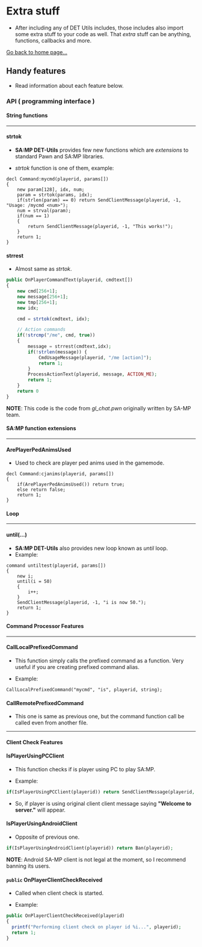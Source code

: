 # Extra stuff
- After including any of DET Utils includes, those includes also import some extra stuff to your code as well. That *extra* stuff can be anything, functions, callbacks and more.

[Go back to home page...](README.md)

## Handy features
- Read information about each feature below.
### API ( programming interface )
#### **String functions**
------------------------------------------
#### strtok
- **SA:MP DET-Utils** provides few new functions which are *extensions* to standard Pawn and SA:MP libraries.

- *strtok* function is one of them, example:

```pawn
decl Command:mycmd(playerid, params[])
{
    new param[128], idx, num;
    param = strtok(params, idx);
    if(strlen(param) == 0) return SendClientMessage(playerid, -1, "Usage: /mycmd <num>");
    num = strval(param);
    if(num == 1)
    {
        return SendClientMessage(playerid, -1, "This works!");
    }
    return 1;
}
```
#### strrest
- Almost same as *strtok*.

```php
public OnPlayerCommandText(playerid, cmdtext[])
{
    new cmd[256+1];
	new message[256+1];
	new	tmp[256+1];
	new	idx;

	cmd = strtok(cmdtext, idx);

    // Action commands
	if(!strcmp("/me", cmd, true))
	{
  	    message = strrest(cmdtext,idx);
  	    if(!strlen(message)) {
			CmdUsageMessage(playerid, "/me [action]");
			return 1;
		}
		ProcessActionText(playerid, message, ACTION_ME);
		return 1;
	}
    return 0
}
```
**NOTE**: This code is the code from *gl_chat.pwn* originally written by SA-MP team.
#### **SA:MP function extensions**
------------------------------------------
#### ArePlayerPedAnimsUsed
- Used to check are player ped anims used in the gamemode.

```pawn
decl Command:cjanims(playerid, params[])
{
	if(ArePlayerPedAnimsUsed()) return true;
	else return false;
	return 1;
}
```

#### **Loop**
------------------------------------------
#### until(...)
- **SA:MP DET-Utils** also provides new loop known as *until* loop.
- Example:
```pawn
command untiltest(playerid, params[])
{
    new i;
    until(i = 50)
    {
        i++;
    }
    SendClientMessage(playerid, -1, "i is now 50.");
    return 1;
}
```
#### **Command Processor Features**
------------------------------------------
#### CallLocalPrefixedCommand
- This function simply calls the prefixed command as a function. Very useful if you are creating prefixed command alias.

- Example:

```pawn
CallLocalPrefixedCommand("mycmd", "is", playerid, string);
```
#### CallRemotePrefixedCommand
- This one is same as previous one, but the command function call be called even from another file.
------------------------------------------
#### **Client Check Features**
#### IsPlayerUsingPCClient
- This function checks if is player using PC to play SA:MP.

- Example:

```php
if(IsPlayerUsingPCClient(playerid)) return SendClientMessage(playerid, -1, "Welcome to server.);
```

- So, if player is using original client client message saying **"Welcome to server."** will appear.

#### IsPlayerUsingAndroidClient

- Opposite of previous one.

```php
if(IsPlayerUsingAndroidClient(playerid)) return Ban(playerid);
```

**NOTE**: Android SA-MP client is not legal at the moment, so I recommend banning its users.

#### ``public`` OnPlayerClientCheckReceived

- Called when client check is started.

- Example:

```php
public OnPlayerClientCheckReceived(playerid)
{
  printf("Performing client check on player id %i...", playerid);
  return 1;
}
```
